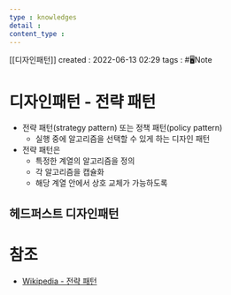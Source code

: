 ```yaml
---
type : knowledges
detail : 
content_type :
---
```


[[디자인패턴]]
created : 2022-06-13 02:29
tags : #🖥️Note

# 디자인패턴 - 전략 패턴
- 전략 패턴(strategy pattern) 또는 정책 패턴(policy pattern)
	- 실행 중에 알고리즘을 선택할 수 있게 하는 디자인 패턴
- 전략 패턴은
	- 특정한 계열의 알고리즘을 정의
	- 각 알고리즘을 캡슐화
	- 해당 계열 안에서 상호 교체가 가능하도록

## 헤드퍼스트 디자인패턴

# 참조
- [Wikipedia - 전략 패턴](https://ko.wikipedia.org/wiki/%EC%A0%84%EB%9E%B5_%ED%8C%A8%ED%84%B4)
